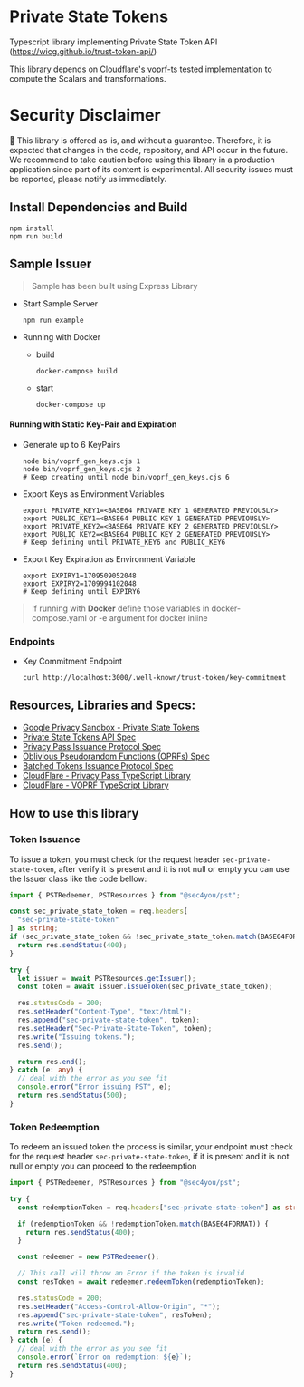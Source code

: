 # Private State Tokens

Typescript library implementing Private State Token API (https://wicg.github.io/trust-token-api/)

This library depends on [Cloudflare's voprf-ts](https://github.com/cloudflare/voprf-ts) tested implementation to compute the Scalars and transformations. 

# Security Disclaimer
🚨 This library is offered as-is, and without a guarantee. Therefore, it is expected that changes in the code, repository, and API occur in the future. We recommend to take caution before using this library in a production application since part of its content is experimental. All security issues must be reported, please notify us immediately.

## Install Dependencies and Build

```
npm install
npm run build
```

## Sample Issuer

> Sample has been built using Express Library

- Start Sample Server

  ```
  npm run example
  ```

- Running with Docker

  - build
    ```
    docker-compose build
    ```
  - start
    ```
    docker-compose up
    ```

#### Running with Static Key-Pair and Expiration

- Generate up to 6 KeyPairs

  ```
  node bin/voprf_gen_keys.cjs 1
  node bin/voprf_gen_keys.cjs 2
  # Keep creating until node bin/voprf_gen_keys.cjs 6
  ```

- Export Keys as Environment Variables

  ```
  export PRIVATE_KEY1=<BASE64 PRIVATE KEY 1 GENERATED PREVIOUSLY>
  export PUBLIC_KEY1=<BASE64 PUBLIC KEY 1 GENERATED PREVIOUSLY>
  export PRIVATE_KEY2=<BASE64 PRIVATE KEY 2 GENERATED PREVIOUSLY>
  export PUBLIC_KEY2=<BASE64 PUBLIC KEY 2 GENERATED PREVIOUSLY>
  # Keep defining until PRIVATE_KEY6 and PUBLIC_KEY6
  ```

- Export Key Expiration as Environment Variable

  ```
  export EXPIRY1=1709509052048
  export EXPIRY2=1709994102048
  # Keep defining until EXPIRY6
  ```

> If running with **Docker** define those variables in docker-compose.yaml or -e argument for docker inline

### Endpoints

- Key Commitment Endpoint

  ```
  curl http://localhost:3000/.well-known/trust-token/key-commitment
  ```

## Resources, Libraries and Specs:

- [Google Privacy Sandbox - Private State Tokens](https://developers.google.com/privacy-sandbox/protections/private-state-tokens)
- [Private State Tokens API Spec](https://wicg.github.io/trust-token-api/)
- [Privacy Pass Issuance Protocol Spec](https://www.ietf.org/archive/id/draft-ietf-privacypass-protocol-10.html)
- [Oblivious Pseudorandom Functions (OPRFs) Spec](https://www.ietf.org/archive/id/draft-irtf-cfrg-voprf-21.html)
- [Batched Tokens Issuance Protocol Spec](https://www.ietf.org/archive/id/draft-robert-privacypass-batched-tokens-01.html)
- [CloudFlare - Privacy Pass TypeScript Library](https://github.com/cloudflare/privacypass-ts/)
- [CloudFlare - VOPRF TypeScript Library](https://github.com/cloudflare/voprf-ts)

## How to use this library

### Token Issuance

To issue a token, you must check for the request header `sec-private-state-token`, after verify it is present and it is not null or empty you can use the Issuer class like the code bellow:

```typescript
import { PSTRedeemer, PSTResources } from "@sec4you/pst";

const sec_private_state_token = req.headers[
  "sec-private-state-token"
] as string;
if (sec_private_state_token && !sec_private_state_token.match(BASE64FORMAT)) {
  return res.sendStatus(400);
}

try {
  let issuer = await PSTResources.getIssuer();
  const token = await issuer.issueToken(sec_private_state_token);

  res.statusCode = 200;
  res.setHeader("Content-Type", "text/html");
  res.append("sec-private-state-token", token);
  res.setHeader("Sec-Private-State-Token", token);
  res.write("Issuing tokens.");
  res.send();

  return res.end();
} catch (e: any) {
  // deal with the error as you see fit
  console.error("Error issuing PST", e);
  return res.sendStatus(500);
}
```

### Token Redeemption

To redeem an issued token the process is similar, your endpoint must check for the request header `sec-private-state-token`, if it is present and it is not null or empty you can proceed to the redeemption

```typescript
import { PSTRedeemer, PSTResources } from "@sec4you/pst";

try {
  const redemptionToken = req.headers["sec-private-state-token"] as string;

  if (redemptionToken && !redemptionToken.match(BASE64FORMAT)) {
    return res.sendStatus(400);
  }

  const redeemer = new PSTRedeemer();

  // This call will throw an Error if the token is invalid
  const resToken = await redeemer.redeemToken(redemptionToken);

  res.statusCode = 200;
  res.setHeader("Access-Control-Allow-Origin", "*");
  res.append("sec-private-state-token", resToken);
  res.write("Token redeemed.");
  return res.send();
} catch (e) {
  // deal with the error as you see fit
  console.error(`Error on redemption: ${e}`);
  return res.sendStatus(400);
}
```


